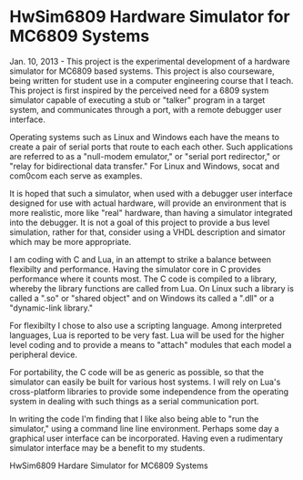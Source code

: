 HwSim6809 Hardware Simulator for MC6809 Systems
=========

Jan. 10, 2013 - This project is the experimental development of a 
hardware simulator for MC6809 based systems.  This project is also
courseware, being written for student use in a computer engineering
course that I teach.  This project is first inspired by the
perceived need for a 6809 system simulator capable of executing a
stub or "talker" program in a target system, and communicates
through a port, with a remote debugger user interface.

Operating systems such as Linux and Windows each have the means to
create a pair of serial ports that route to each each other.  Such
applications are referred to as a "null-modem emulator," or "serial
port redirector," or "relay for bidirectional data transfer."  For
Linux and Windows, socat and com0com each serve as examples.

It is hoped that such a simulator, when used with a debugger user
interface designed for use with actual hardware, will provide an
environment that is more realistic, more like "real" hardware,
than having a simulator integrated into the debugger.  It is not
a goal of this project to provide a bus level simulation, rather
for that, consider using a VHDL description and simator which may
be more appropriate.

I am coding with C and Lua, in an attempt to strike a balance between
flexibilty and performance.  Having the simulator core in C provides
performance where it counts most.  The C code is compiled to a library,
whereby the library functions are called from Lua. On Linux such a
library is called a ".so" or "shared object" and on Windows its called
a ".dll" or a "dynamic-link library."

For flexibilty I chose to also use a scripting language.  Among
interpreted languages, Lua is reported to be very fast.  Lua will be
used for the higher level coding and to provide a means to "attach"
modules that each model a peripheral device.

For portability, the C code will be as generic as possible, so that
the simulator can easily be built for various host systems.  I will
rely on Lua's cross-platform libraries to provide some independence
from the operating system in dealing with such things as a serial
communication port.  

In writing the code I'm finding that I like also being able to "run
the simulator," using a command line line environment.  Perhaps some
day a graphical user interface can be incorporated. Having even a
rudimentary simulator interface may be a benefit to my students.

HwSim6809 Hardare Simulator for MC6809 Systems
